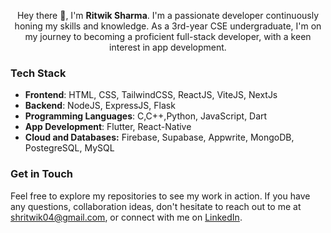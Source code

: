 <p align="center">
  Hey there 👋, I'm <strong>Ritwik Sharma</strong>. I'm a passionate developer continuously honing my skills and knowledge. As a 3rd-year CSE undergraduate, I'm on my journey to becoming a proficient full-stack developer, with a keen interest in app development.
</p>

### Tech Stack
- **Frontend**: HTML, CSS, TailwindCSS, ReactJS, ViteJS, NextJs
- **Backend**: NodeJS, ExpressJS, Flask
- **Programming Languages**: C,C++,Python, JavaScript, Dart
- **App Development**: Flutter, React-Native 
- **Cloud and Databases:** Firebase, Supabase, Appwrite, MongoDB, PostegreSQL, MySQL

### Get in Touch
Feel free to explore my repositories to see my work in action. If you have any questions, collaboration ideas,  don't hesitate to reach out to me at shritwik04@gmail.com, or connect with me on [LinkedIn](https://linkedin.com/in/ritwik-sharma-8714b4221).
